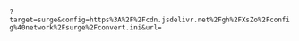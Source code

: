 `?target=surge&config=https%3A%2F%2Fcdn.jsdelivr.net%2Fgh%2FXsZo%2Fconfig%40network%2Fsurge%2Fconvert.ini&url=`
